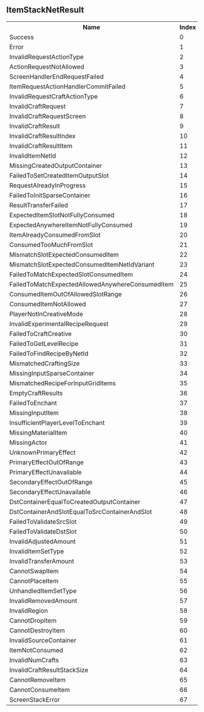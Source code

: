 ## ItemStackNetResult

<table><tr><th>Name</th><th>Index</th><tr><td>Success</td><td>0</td></tr><tr><td>Error</td><td>1</td></tr><tr><td>InvalidRequestActionType</td><td>2</td></tr><tr><td>ActionRequestNotAllowed</td><td>3</td></tr><tr><td>ScreenHandlerEndRequestFailed</td><td>4</td></tr><tr><td>ItemRequestActionHandlerCommitFailed</td><td>5</td></tr><tr><td>InvalidRequestCraftActionType</td><td>6</td></tr><tr><td>InvalidCraftRequest</td><td>7</td></tr><tr><td>InvalidCraftRequestScreen</td><td>8</td></tr><tr><td>InvalidCraftResult</td><td>9</td></tr><tr><td>InvalidCraftResultIndex</td><td>10</td></tr><tr><td>InvalidCraftResultItem</td><td>11</td></tr><tr><td>InvalidItemNetId</td><td>12</td></tr><tr><td>MissingCreatedOutputContainer</td><td>13</td></tr><tr><td>FailedToSetCreatedItemOutputSlot</td><td>14</td></tr><tr><td>RequestAlreadyInProgress</td><td>15</td></tr><tr><td>FailedToInitSparseContainer</td><td>16</td></tr><tr><td>ResultTransferFailed</td><td>17</td></tr><tr><td>ExpectedItemSlotNotFullyConsumed</td><td>18</td></tr><tr><td>ExpectedAnywhereItemNotFullyConsumed</td><td>19</td></tr><tr><td>ItemAlreadyConsumedFromSlot</td><td>20</td></tr><tr><td>ConsumedTooMuchFromSlot</td><td>21</td></tr><tr><td>MismatchSlotExpectedConsumedItem</td><td>22</td></tr><tr><td>MismatchSlotExpectedConsumedItemNetIdVariant</td><td>23</td></tr><tr><td>FailedToMatchExpectedSlotConsumedItem</td><td>24</td></tr><tr><td>FailedToMatchExpectedAllowedAnywhereConsumedItem</td><td>25</td></tr><tr><td>ConsumedItemOutOfAllowedSlotRange</td><td>26</td></tr><tr><td>ConsumedItemNotAllowed</td><td>27</td></tr><tr><td>PlayerNotInCreativeMode</td><td>28</td></tr><tr><td>InvalidExperimentalRecipeRequest</td><td>29</td></tr><tr><td>FailedToCraftCreative</td><td>30</td></tr><tr><td>FailedToGetLevelRecipe</td><td>31</td></tr><tr><td>FailedToFindRecipeByNetId</td><td>32</td></tr><tr><td>MismatchedCraftingSize</td><td>33</td></tr><tr><td>MissingInputSparseContainer</td><td>34</td></tr><tr><td>MismatchedRecipeForInputGridItems</td><td>35</td></tr><tr><td>EmptyCraftResults</td><td>36</td></tr><tr><td>FailedToEnchant</td><td>37</td></tr><tr><td>MissingInputItem</td><td>38</td></tr><tr><td>InsufficientPlayerLevelToEnchant</td><td>39</td></tr><tr><td>MissingMaterialItem</td><td>40</td></tr><tr><td>MissingActor</td><td>41</td></tr><tr><td>UnknownPrimaryEffect</td><td>42</td></tr><tr><td>PrimaryEffectOutOfRange</td><td>43</td></tr><tr><td>PrimaryEffectUnavailable</td><td>44</td></tr><tr><td>SecondaryEffectOutOfRange</td><td>45</td></tr><tr><td>SecondaryEffectUnavailable</td><td>46</td></tr><tr><td>DstContainerEqualToCreatedOutputContainer</td><td>47</td></tr><tr><td>DstContainerAndSlotEqualToSrcContainerAndSlot</td><td>48</td></tr><tr><td>FailedToValidateSrcSlot</td><td>49</td></tr><tr><td>FailedToValidateDstSlot</td><td>50</td></tr><tr><td>InvalidAdjustedAmount</td><td>51</td></tr><tr><td>InvalidItemSetType</td><td>52</td></tr><tr><td>InvalidTransferAmount</td><td>53</td></tr><tr><td>CannotSwapItem</td><td>54</td></tr><tr><td>CannotPlaceItem</td><td>55</td></tr><tr><td>UnhandledItemSetType</td><td>56</td></tr><tr><td>InvalidRemovedAmount</td><td>57</td></tr><tr><td>InvalidRegion</td><td>58</td></tr><tr><td>CannotDropItem</td><td>59</td></tr><tr><td>CannotDestroyItem</td><td>60</td></tr><tr><td>InvalidSourceContainer</td><td>61</td></tr><tr><td>ItemNotConsumed</td><td>62</td></tr><tr><td>InvalidNumCrafts</td><td>63</td></tr><tr><td>InvalidCraftResultStackSize</td><td>64</td></tr><tr><td>CannotRemoveItem</td><td>65</td></tr><tr><td>CannotConsumeItem</td><td>66</td></tr><tr><td>ScreenStackError</td><td>67</td></tr></table>
